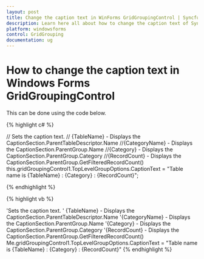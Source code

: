 ```yaml
---
layout: post
title: Change the caption text in WinForms GridGroupingControl | Syncfusion
description: Learn here all about how to change the caption text of Syncfusion Windows Forms GridGroupingControl and more.
platform: windowsforms
control: GridGrouping
documentation: ug
---
```


# How to change the caption text in Windows Forms GridGroupingControl

This can be done using the code below.

 
{% highlight c# %}

// Sets the caption text.
// {TableName} - Displays the CaptionSection.ParentTableDescriptor.Name
//{CategoryName} - Displays the CaptionSection.ParentGroup.Name
//{Category} - Displays the CaptionSection.ParentGroup.Category
//{RecordCount} - Displays the CaptionSection.ParentGroup.GetFilteredRecordCount()
this.gridGroupingControl1.TopLevelGroupOptions.CaptionText = "Table name is {TableName} : {Category} : {RecordCount}";

{% endhighlight  %}

{% highlight vb %}

'Sets the caption text.
' {TableName} - Displays the CaptionSection.ParentTableDescriptor.Name
'{CategoryName} - Displays the CaptionSection.ParentGroup.Name
'{Category} - Displays the CaptionSection.ParentGroup.Category
'{RecordCount} - Displays the CaptionSection.ParentGroup.GetFilteredRecordCount()
Me.gridGroupingControl1.TopLevelGroupOptions.CaptionText = "Table name is {TableName} : {Category} : {RecordCount}"
{% endhighlight  %}